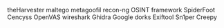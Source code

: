 theHarvester
maltego
metagoofil
recon-ng
OSINT framework
SpiderFoot
Cencyss
OpenVAS
wireshark
Ghidra
Google dorks
Exiftool
Sn1per
Creepy
